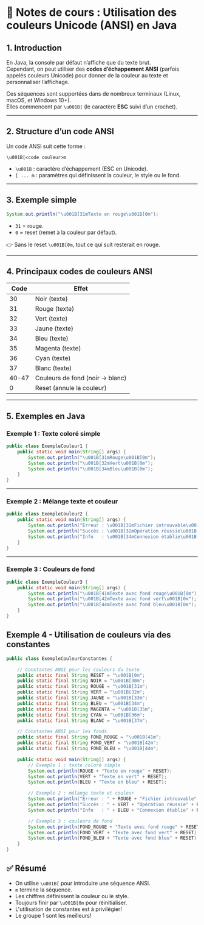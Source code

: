 # 🎨 Notes de cours : Utilisation des couleurs Unicode (ANSI) en Java

## 1. Introduction
En Java, la console par défaut n’affiche que du texte brut.  
Cependant, on peut utiliser des **codes d’échappement ANSI** (parfois appelés couleurs Unicode) pour donner de la couleur au texte et personnaliser l’affichage.  

Ces séquences sont supportées dans de nombreux terminaux (Linux, macOS, et Windows 10+).  
Elles commencent par `\u001B[` (le caractère **ESC** suivi d’un crochet).  

---

## 2. Structure d’un code ANSI
Un code ANSI suit cette forme :  

```
\u001B[<code couleur>m
```

- `\u001B` : caractère d’échappement (ESC en Unicode).  
- `[ ... m` : paramètres qui définissent la couleur, le style ou le fond.  

---

## 3. Exemple simple
```java
System.out.println("\u001B[31mTexte en rouge\u001B[0m");
```

- `31` = rouge.  
- `0` = reset (remet à la couleur par défaut).  

👉 Sans le reset `\u001B[0m`, tout ce qui suit resterait en rouge.  

---

## 4. Principaux codes de couleurs ANSI

| Code | Effet                     |
|------|---------------------------|
| 30   | Noir (texte)              |
| 31   | Rouge (texte)             |
| 32   | Vert (texte)              |
| 33   | Jaune (texte)             |
| 34   | Bleu (texte)              |
| 35   | Magenta (texte)           |
| 36   | Cyan (texte)              |
| 37   | Blanc (texte)             |
| 40-47| Couleurs de fond (noir → blanc) |
| 0    | Reset (annule la couleur) |

---

## 5. Exemples en Java

### Exemple 1 : Texte coloré simple
```java
public class ExempleCouleur1 {
    public static void main(String[] args) {
        System.out.println("\u001B[31mRouge\u001B[0m");
        System.out.println("\u001B[32mVert\u001B[0m");
        System.out.println("\u001B[34mBleu\u001B[0m");
    }
}
```

---

### Exemple 2 : Mélange texte et couleur
```java
public class ExempleCouleur2 {
    public static void main(String[] args) {
        System.out.println("Erreur : \u001B[31mFichier introuvable\u001B[0m");
        System.out.println("Succès : \u001B[32mOpération réussie\u001B[0m");
        System.out.println("Info   : \u001B[34mConnexion établie\u001B[0m");
    }
}
```

---

### Exemple 3 : Couleurs de fond
```java
public class ExempleCouleur3 {
    public static void main(String[] args) {
        System.out.println("\u001B[41mTexte avec fond rouge\u001B[0m");
        System.out.println("\u001B[42mTexte avec fond vert\u001B[0m");
        System.out.println("\u001B[44mTexte avec fond bleu\u001B[0m");
    }
}

```

## Exemple 4 - Utilisation de couleurs via des constantes
```java
public class ExempleCouleurConstantes {

    // Constantes ANSI pour les couleurs du texte
    public static final String RESET = "\u001B[0m";
    public static final String NOIR = "\u001B[30m";
    public static final String ROUGE = "\u001B[31m";
    public static final String VERT = "\u001B[32m";
    public static final String JAUNE = "\u001B[33m";
    public static final String BLEU = "\u001B[34m";
    public static final String MAGENTA = "\u001B[35m";
    public static final String CYAN = "\u001B[36m";
    public static final String BLANC = "\u001B[37m";

    // Constantes ANSI pour les fonds
    public static final String FOND_ROUGE = "\u001B[41m";
    public static final String FOND_VERT = "\u001B[42m";
    public static final String FOND_BLEU = "\u001B[44m";

    public static void main(String[] args) {
        // Exemple 1 : texte coloré simple
        System.out.println(ROUGE + "Texte en rouge" + RESET);
        System.out.println(VERT + "Texte en vert" + RESET);
        System.out.println(BLEU + "Texte en bleu" + RESET);

        // Exemple 2 : mélange texte et couleur
        System.out.println("Erreur : " + ROUGE + "Fichier introuvable" + RESET);
        System.out.println("Succès : " + VERT + "Opération réussie" + RESET);
        System.out.println("Info   : " + BLEU + "Connexion établie" + RESET);

        // Exemple 3 : couleurs de fond
        System.out.println(FOND_ROUGE + "Texte avec fond rouge" + RESET);
        System.out.println(FOND_VERT + "Texte avec fond vert" + RESET);
        System.out.println(FOND_BLEU + "Texte avec fond bleu" + RESET);
    }
}


```

## ✅ Résumé
- On utilise `\u001B[` pour introduire une séquence ANSI.  
- `m` termine la séquence.  
- Les chiffres définissent la couleur ou le style.  
- Toujours finir par `\u001B[0m` pour réinitialiser. 
- L'utilisation de constantes est à privilégier!
- Le groupe 1 sont les meilleurs! 
